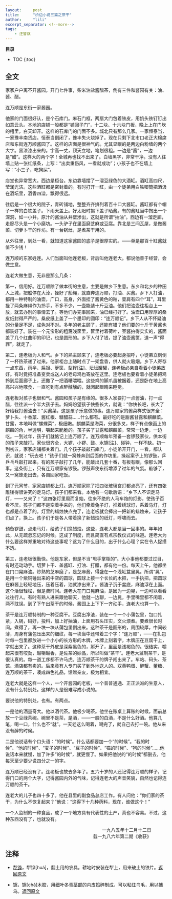```yaml
---
layout:     post
title:      "桥边小说三篇之茶干"
author:     "lili"
excerpt_separator: <!--more-->
tags:
    - 汪曾祺
---
```


 <!--more-->
 
**目录**
* TOC
{:toc}

## 全文
家家户户离不开酱园。开门七件事，柴米油盐酱醋茶，倒有三件和酱园有关：油、酱、醋。

连万顺是东街一家酱园。

他家的门面很好认，是个石库门。麻石门框，两扇大门包着铁皮，用奶头铁钉钉出如意云头。本地的店铺一般都是“铺闼子门”，十二块、十六块门板，晚上上在门坎的槽里，白天卸开。这样的石库门的门面不多。城北只有那么几家。一家恒泰当，一家豫丰南货店。恒泰当倒闭了，豫丰失火烧掉了。现在只剩下北市口老正大棉席店和东街连万顺酱园了。这样的店面是很神气的。尤其显眼的是两边白粉墙的两个大字。黑漆漆出来的。字高一丈，顶天立地，笔划很粗。一边是“酱”，一边是“醋”。这样大的两个字！全城再也找不出来了。白墙黑字，非常干净。没有人往墙上贴一张红纸条，上写：“出卖重伤风，一看就成功”；小孩子也不在墙上写：“小三子，吃狗屎”。

店堂也异常宽大。西边是柜台。东边靠墙摆了一溜豆绿色的大酒缸。酒缸高四尺，莹润光洁。这些酒缸都是密封着的。有时打开一缸，由一个徒弟用白铁唧筒把酒汲在酒坛里，酒香四溢，飘得很远。

往后是一个很大的院子，青砖铺地，整整齐齐排列着百十口大酱缸。酱缸都有个帽子一样的白铁盖子。下雨天盖上。好太阳时揭下盖子晒酱。有的酱缸当中掏出一个深洞，如一小井。原汁的酱油从井壁渗出，这就是所谓“抽油”。西边有一溜走廊，走廊尽头是一个小磨坊。一头驴子在里面磨芝麻或豆腐。靠北是三间瓦屋，是做酱菜、切萝卜干的作坊。有一台锅灶，是煮茶干用的。

从外往里，到处一看，就知道这家酱园的底子是很厚实的。——单是那百十缸酱就值不少钱！

连万顺的东家姓连。人们当面叫他连老板，背后叫他连老大。都说他善于经营，会做生意。

连老大做生意，无非是那么几条：

第一，信用好。连万顺除了做本街的生意，主要是做乡下生意。东乡和北乡的种田人上城，把船停在大淖，拴好了船绳，就直奔连万顺，打油、买酱。乡下人打油，都用一种特制的油壶，广口，高身，外面挂了酱黄色的釉，壶肩有四个“耳”，耳里拴了两条麻绳作为拎手，不多不少，一壶能装十斤豆油。他们把油壶往柜台上一放，就去办别的事情去了。等他们办完事回来，油已经打好了。油壶口用厚厚的桑皮纸封得严严的。桑皮纸上盖了一个墨印的圆印：“连万顺记”。乡下人从不怀疑油的分量足不足，成色对不对。多年的老主顾了，还能有错？他们要的十斤干黄酱也都装好了。装在一个元宝形的粗篾浅筐里，筐里衬着荷叶，豆酱拍得实实的，酱面盖了几个红曲印的印记，也是圆形的。乡下人付了钱，提了油壶酱筐，道一声“得罪”，就走了。

第二，连老板为人和气。乡下的熟主顾来了，连老板必要起身招呼，小徒弟立刻倒了一杯热茶递了过来。他家柜台上随时点了一架盘香，供人就火吸烟。乡下人寄存一点东西，雨伞、扁担、箩筐、犁铧[<a href='#z_1'>注</a><a name='zb_1'></a>]、坛坛罐罐，连老板必亲自看着小徒弟放好。有时竟把准备变卖或送人的老母鸡也寄放在这里。连老板也要看着小徒弟把鸡拎到后面廊子上，还撒了一把酒糟喂喂。这些鸡的脚爪虽被捆着，还是卧在地上高高兴兴地啄食，一直吃到有点醉醺醺的，就闭起眼睛来睡觉。

连老板对孩子也很和气。酱园和孩子是有缘的。很多人家要打一点酱油，打一点醋，往往派一个半大孩子去。妈妈盼望孩子快些长大，就说：“你快长吧，长大了好给我打酱油去！”买酱菜，这是孩子乐意做的事。连万顺家的酱菜样式很齐全：萝卜头、十香菜、酱红根、糖醋蒜……什么都有。最好吃的是甜酱甘露和麒麟菜。甘露，本地叫做“螺蜾菜”，极细嫩。麒麟菜是海菜，分很多叉，样子有点像画上的麒麟的角，半透明，嚼起来脆脆的。孩子买了甘露和麒麟菜，常常一边走，一边吃。一到过年，孩子们就惦记上连万顺了。连万顺每年预备一套锣鼓家伙，供本街的孩子来敲打。家伙很齐全，大锣、小锣、鼓、水镲[<a href='#z_2'>注</a><a name='zb_2'></a>]、碰钟，一样不缺。初一到初五，家家店铺都关着门。几个孩子敲敲石库门，小徒弟开开门，一看，都认识，就说：“玩去吧！”孩子们就一窝蜂奔到后面的作坊里，操起案子上的锣鼓，乒乒乓乓敲打起来。有的孩子敲打了几年，能敲出几套十番，有板有眼，像那么回事。这条街上，只有连万顺家有锣鼓。锣鼓声使东街增添了过年的气氛。敲够了，又一窝蜂走出去，各自回家吃饭。

到了元宵节，家家店铺都上灯。连万顺家除了把四张玻璃宫灯都点亮了，还有四张雕镂得很讲究的走马灯。孩子们都来看。本地有一句歇后语：“乡下人不识走马灯，——又来了！”这四张灯里周而复始，往来不绝的人马车炮的灯影，使孩子百看不厌。孩子们都不是空着手来的，他们牵着兔子灯，推着绣球灯，系着马灯，灯也都是点着了的。灯里的蜡烛快点完了，连老板就会捧出一把新的蜡烛来，让孩子们点了，换上。孩子们于是各人带着换了新蜡烛的纸灯，呼啸而去。

预备锣鼓，点走马灯，给孩子们换蜡烛，这些，连老大都是当一回事的。年年如此，从无疏忽忘记的时候。这成了制度，而且简直有点宗教仪式的味道。连老大为什么要这样郑重地对待这些事呢？这为了什么目的，出于什么心理？实在令人捉摸不透。

第三，连老板很勤快。他是东家，但是不当“甩手掌柜的”。大小事他都要过过目，有时还动动手。切萝卜干、盖酱缸、打油、打醋，都有他一份。每天上午，他都坐在门口晃麻油。炒熟的芝麻磨了，是芝麻酱，得盛在一个浅缸盆里晃。所谓“晃”，是用一个紫铜锤出来的中空的圆球，圆球上接一个长长的木把，一手执把，把圆球在麻酱上轻轻地压，压着压着，油就渗出来了。酱渣子沉于盆底，麻油浮在上面。这个活很轻松，但是费时间。连老大在门口晃麻油，是因为一边晃，一边可以看看过往行人。有时有熟人进来跟他聊天，他就一边聊，一边晃，手里嘴里都不闲着，两不耽误。到了下午出茶干的时候，酱园上上下下一齐动手，连老大也算一个。

茶干是连万顺特制的一种豆腐干。豆腐出净渣，装在一个一个小蒲包里，包口扎紧，入锅，码好，投料，加上好抽油，上面用石头压实，文火煨煮。要煮很长时间。煮得了，再一块一块从蒲包里倒出来。这种茶干是圆形的，周围较厚，中间较薄，周身有蒲包压出来的细纹，每一块当中还带着三个字：“连万顺”，——在扎包时每一包里都放进一个小小的长方形的木牌，木牌上刻着字，木牌压在豆腐干上，字就出来了。这种茶干外皮是深紫黑色的，掰开了，里面是浅褐色的。很结实，嚼起来很有咬劲，越嚼越香，是佐茶的妙品，所以叫做“茶干”。连老大监制茶干，是很认真的。每一道工序都不许马虎。连万顺茶干的牌子闯出来了。车站、码头、茶馆、酒店都有卖的。后来竟有人专门买了到外地送人的。双黄鸭蛋、醉蟹、董糖、连万顺的茶干，凑成四色礼品，馈赠亲友，极为相宜。

连老大就是这样一个人，一个开酱园的老板，一个普普通通、正正派派的生意人，没有什么特别处。这样的人是很难写成小说的。

要说他的特别处，也有。有两点。

一是他的酒量奇大。他以酒代茶。他极少喝茶。他坐在账桌上算账的时候，面前总放一个豆绿茶碗。碗里不是茶，是酒，——一般的白酒，不是什么好酒。他算几笔，喝一口，什么也不“就”。一天老这么喝着，喝完了，就自己去打一碗。他从来没有醉的时候。

二是他说话有个口头语：“的时候”。什么话都要加一个“的时候”。“我的时候”、“他的时候”、“麦子的时候”、“豆子的时候”、“猫的时候”、“狗的时候”……他说话本来就慢，加了许多“的时候”，就更慢了。如果把他说的“的时候”都删去，他每天至少要少说四分之一的字。

连万顺已经没有了。连老板也故去多年了。五六十岁的人还记得连万顺的样子，记得门口的两个大字，记得酱园内外的气味，记得连老大的声音笑貌，自然也记得连万顺的茶干。

连老大的儿子也四十多了。他在县里的副食品总店工作。有人问他：“你们家的茶干，为什么不恢复起来？”他说：“这得下十几种药料，现在，谁做这个！”

一个人监制的一种食品，成了一个地方具有代表性的土产，真也不容易。不过，这种东西没有了，也就没有。





 



<p style='text-align:right; padding: 0 5vw 0 0'>一九八五年十二月十二日<br/>载一九八六年第二期《收获》</p>
 

## 注释
* <a name='z_1'></a> [犁铧](https://baike.baidu.com/item/%E7%8A%81%E9%93%A7/8536501)，犁铧[huá]，翻土用的农具。耕地时安装在犁上，用来破土的铁片。<a href='#zb_1'>返回原文</a>

* <a name='z_2'></a> [镲](https://baike.baidu.com/item/%E9%95%B2/3995808)，镲[chǎ]木胶，用细叶冬青茎部的内皮捣碎制成，可以粘住鸟毛，用以捕鸟。<a href='#zb_2'>返回原文</a>



